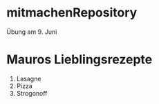 # mitmachenRepository
Übung am 9. Juni

# Mauros Lieblingsrezepte

1. Lasagne
2. Pizza
3. Strogonoff
